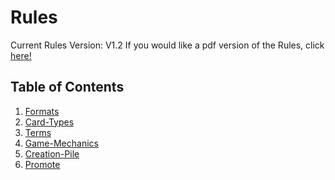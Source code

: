 # Rules
Current Rules Version: V1.2
If you would like a pdf version of the Rules, click [here!](https://mkproj.com/Phaktionz/Rules/RulesV1.2.1.pdf)

## Table of Contents 
1. [Formats](./ch2-01-formats.html)
2. [Card-Types](./ch2-02-card.html)
3. [Terms](./ch02-03-terms.html)
4. [Game-Mechanics](./ch2-04-mechanics.html)
5. [Creation-Pile](./ch2-05-cp.html)
6. [Promote](./ch2-06-promote.html)